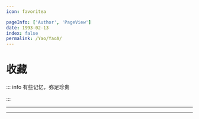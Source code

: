 ```yaml
---
icon: favoritea

pageInfo: ['Author', 'PageView']
date: 1993-02-13
index: false
permalink: /Yao/YaoA/
---
```


# 收藏

::: info 有些记忆，弥足珍贵

:::

---

<Catalog base='/Yao/YaoA' />

---
